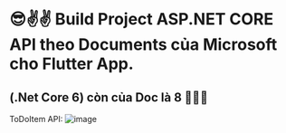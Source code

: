 # 😎✌️✌️ Build Project ASP.NET CORE API theo Documents của Microsoft cho Flutter App.
(.Net Core 6) còn của Doc là 8 🐸🐸🐸
---
ToDoItem API:
![image](https://github.com/rudeusMSK/WebApi_ShopBanDoTheThao_2024/assets/160387470/42b06bb6-7c43-4949-a6a9-c792f23c3d60)
